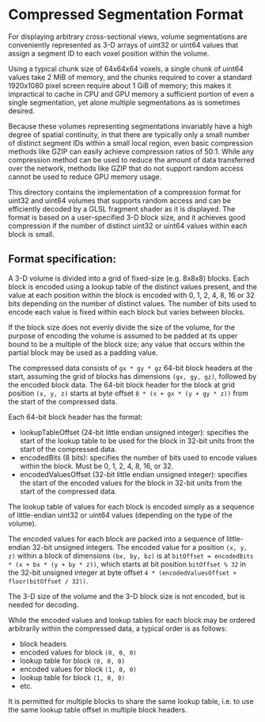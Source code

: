 Compressed Segmentation Format
==

For displaying arbitrary cross-sectional views, volume segmentations are conveniently represented as 3-D arrays of uint32 or uint64 values that assign a segment ID to each voxel position within the volume.

Using a typical chunk size of 64x64x64 voxels, a single chunk of uint64 values take 2 MiB of memory, and the chunks required to cover a standard 1920x1080 pixel screen require about 1 GiB of memory; this makes it impractical to cache in CPU and GPU memory a sufficient portion of even a single segmentation, yet alone multiple segmentations as is sometimes desired.

Because these volumes representing segmentations invariably have a high degree of spatial continuity, in that there are typically only a small number of distinct segment IDs within a small local region, even basic compression methods like GZIP can easily achieve compression ratios of 50:1.  While any compression method can be used to reduce the amount of data transferred over the network, methods like GZIP that do not support random access cannot be used to reduce GPU memory usage.

This directory contains the implementation of a compression format for uint32 and uint64 volumes that supports random access and can be efficiently decoded by a GLSL fragment shader as it is displayed.  The format is based on a user-specified 3-D block size, and it achieves good compression if the number of distinct uint32 or uint64 values within each block is small.

Format specification:
--

A 3-D volume is divided into a grid of fixed-size (e.g. 8x8x8) blocks.  Each block is encoded using a lookup table of the distinct values present, and the value at each position within the block is encoded with 0, 1, 2, 4, 8, 16 or 32 bits depending on the number of distinct values.  The number of bits used to encode each value is fixed within each block but varies between blocks.

If the block size does not evenly divide the size of the volume, for the purpose of encoding the volume is assumed to be padded at its upper bound to be a multiple of the block size; any value that occurs within the partial block may be used as a padding value.

The compressed data consists of `gx * gy * gz` 64-bit block headers at the start, assuming the grid of blocks has dimensions `(gx, gy, gz)`, followed by the encoded block data.  The 64-bit block header for the block at grid position `(x, y, z)` starts at byte offset `8 * (x + gx * (y + gy * z))` from the start of the compressed data.

Each 64-bit block header has the format:
- lookupTableOffset (24-bit little endian unsigned integer): specifies the start of the lookup table to be used for the block in 32-bit units from the start of the compressed data.
- encodedBits (8 bits): specifies the number of bits used to encode values within the block.  Must be 0, 1, 2, 4, 8, 16, or 32.
- encodedValuesOffset (32-bit little endian unsigned integer): specifies the start of the encoded values for the block in 32-bit units from the start of the compressed data.

The lookup table of values for each block is encoded simply as a sequence of little-endian uint32 or uint64 values (depending on the type of the volume).

The encoded values for each block are packed into a sequence of little-endian 32-bit unsigned integers.  The encoded value for a position `(x, y, z)` within a block of dimensions `(bx, by, bz)` is at `bitOffset = encodedBits * (x + bx * (y + by * z))`, which starts at bit position `bitOffset % 32` in the 32-bit unsigned integer at byte offset `4 * (encodedValuesOffset + floor(bitOffset / 32))`.

The 3-D size of the volume and the 3-D block size is not encoded, but is needed for decoding.

While the encoded values and lookup tables for each block may be ordered arbitrarily within the compressed data, a typical order is as follows:
- block headers
- encoded values for block `(0, 0, 0)`
- lookup table for block `(0, 0, 0)`
- encoded values for block `(1, 0, 0)`
- lookup table for block `(1, 0, 0)`
- etc.

It is permitted for multiple blocks to share the same lookup table, i.e. to use the same lookup table offset in multiple block headers.
